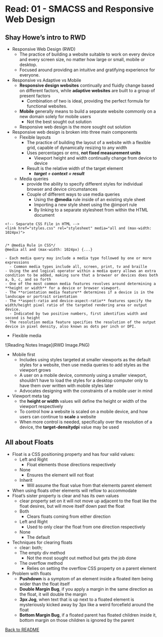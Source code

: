# Read: 01 - SMACSS and Responsive Web Design

## Shay Howe’s intro to RWD

- Responsive Web Design (RWD)
  - The practice of building a website suitable to work on every device and every screen size, no matter how large or small, mobile or desktop. 
  - Focused around providing an intuitive and gratifying experience for everyone. 
- Responsive vs Adaptive vs Mobile
  - **Responsive design websites** continually and fluidly change based on different factors, while **adaptive websites** are built to a group of present factors
    - Combination of two is ideal, providing the perfect formula for functional websites. 
  - **Mobile** generally means to build a separate website commonly on a new domain solely for mobile users
    - Not the best sought out solution
  - Responsive web design is the more sought out solution 
- Responsive web design is broken into three main components
  - Flexible layouts
    - The practice of building the layout of a website with a flexible grid, capable of dynamically resizing to any width
    - Uses percentages or ems, **not fixed measurement units**
      - Viewport height and width continually change from device to device
    - Result is the relative width of the target element
      - ***target ÷ context = result***
  - Media queries
    - provide the ability to specify different styles for individual browser and device circumstances
    - Couple of different ways to use media queries 
      - Using the **@media** rule inside of an existing style sheet
      - Importing a new style sheet using the @import rule
      - By linking to a separate stylesheet from within the HTML document

```
<!-- Separate CSS File in HTML -->
<link href="styles.css" rel="stylesheet" media="all and (max-width: 1024px)">

```

```

/* @media Rule in CSS*/
@media all and (max-width: 1024px) {...}

```

    - Each media query may include a media type followed by one or more expressions
      - Common media types include all, screen, print, tv and braille
    - Using the and logical operator within a media query allows an extra condition to be added, making sure that a browser or devices does both a, b, c, and so forth
    - One of the most common media features revolves around determining a **height or width** for a device or browser viewport. 
    - The **orientation media feature** determines if a device is in the landscape or portrait orientation
    - The **aspect-ratio and device-aspect-ratio** features specify the width/height pixel ratio of the targeted rendering area or output device.
      - Indicated by two positive numbers, first identifies width and second is height
    - The resolution media feature specifies the resolution of the output device in pixel density, also known as dots per inch or DPI.
  - Flexible media

![Reading Notes Image](RWD Image.PNG)

- Mobile first
  - Includes using styles targeted at smaller viewports as the default styles for a website, then use media queries to add styles as the viewport grows
  - A user on a mobile device, commonly using a smaller viewport, shouldn’t have to load the styles for a desktop computer only to have them over written with mobile styles later
  - Advocates designing with the constraints of a mobile user in mind
- Viewport meta tag
  - the **height or width** values will define the height or width of the viewport respectively
  - To control how a website is scaled on a mobile device, and how users can continue to **scale** a website
  - When more control is needed, specifically over the resolution of a device, the **target-densitydpi** value may be used

## All about Floats

- Float is a CSS positioning property and has four valid values:
  - Left and Right 
    - Float elements those directions respectively
  - None
    - Ensures the element will not float
  - Inherit
    - Will assume the float value from that elements parent element
- When using floats other elements will reflow to accommodate
- Float’s sister property is clear and has its own values
  - clear property set on it will not move up adjacent to the float like the float desires, but will move itself down past the float
  - Both
    - Clears floats coming from either direction
  - Left and Right
    - Used to only clear the float from one direction respectively
  - None
    - The default
- Techniques for clearing floats
  - clear: both;
  - The empty div method
    - Not the most sought out method but gets the job done
  - The overflow method
    - Relies on setting the overflow CSS property on a parent element
- Problem with floats
  - **Pushdown** is a symptom of an element inside a floated item being wider than the float itself
  - **Double Margin Bug**, if you apply a margin in the same direction as the float, it will double the margin
  - **3px Jog**, when text that is up next to a floated element is mysteriously kicked away by 3px like a weird forcefield around the float
  - **Bottom Margin Bug**, if a floated parent has floated children inside it, bottom margin on those children is ignored by the parent

[Back to README](README.md)